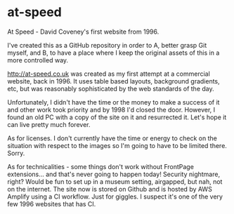 # at-speed
 At Speed - David Coveney's first website from 1996.

I've created this as a GitHub repository in order to A, better grasp Git myself, and B, to have a place where I keep the original assets of this in a more controlled way.

http://at-speed.co.uk was created as my first attempt at a commercial website, back in 1996. It uses table based layouts, background gradients, etc, but was reasonably sophisticated by the web standards of the day.

Unfortunately, I didn't have the time or the money to make a success of it and other work took priority and by 1998 I'd closed the door. However, I found an old PC with a copy of the site on it and resurrected it. Let's hope it can live pretty much forever.

As for licenses. I don't currently have the time or energy to check on the situation with respect to the images so I'm going to have to be limited there. Sorry.

As for technicalities - some things don't work without FrontPage extensions... and that's never going to happen today! Security nightmare, right? Would be fun to set up in a museum setting, airgapped, but nah, not on the internet. The site now is stored on Github and is hosted by AWS Amplify using a CI workflow. Just for giggles. I suspect it's one of the very few 1996 websites that has CI.